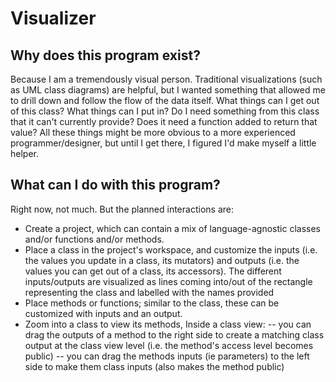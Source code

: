 # Visualizer
## Why does this program exist?
Because I am a tremendously visual person. 
Traditional visualizations (such as UML class diagrams) are helpful, but I wanted something that allowed me to drill down and follow the flow of the data itself. What things can I get out of this class? What things can I put in? Do I need something from this class that it can't currently provide? Does it need a function added to return that value?
All these things might be more obvious to a more experienced programmer/designer, but until I get there, I figured I'd make myself a little helper. 

## What can I do with this program?
Right now, not much. But the planned interactions are:
- Create a project, which can contain a mix of language-agnostic classes and/or functions and/or methods.
- Place a class in the project's workspace, and customize the inputs (i.e. the values you update in a class, its mutators) and outputs (i.e. the values you can get out of a class, its accessors). The different inputs/outputs are visualized as lines coming into/out of the rectangle representing the class and labelled with the names provided
- Place methods or functions; similar to the class, these can be customized with inputs and an output. 
- Zoom into a class to view its methods, Inside a class view:
-- you can drag the outputs of a method to the right side to create a matching class output at the class view level (i.e. the method's access level becomes public)
-- you can drag the methods inputs (ie parameters) to the left side to make them class inputs (also makes the method public)